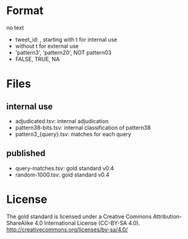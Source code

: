 # Format
no text
- tweet_id: <str>, starting with t for internal use
- without t for external use
- 'pattern3', 'pattern20', NOT pattern03
- FALSE, TRUE, NA

# Files
## internal use
- adjudicated.tsv: internal adjudication
- pattern38-bits.tsv: internal classification of pattern38
- pattern3_{query}.tsv: matches for each query

## published
- query-matches.tsv: gold standard v0.4
- random-1000.tsv: gold standard v0.4

# License
The gold standard is licensed under a Creative Commons Attribution-ShareAlike 4.0 International License (CC-BY-SA 4.0). http://creativecommons.org/licenses/by-sa/4.0/
